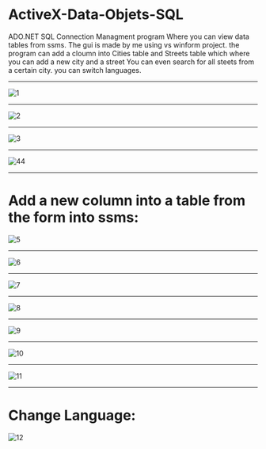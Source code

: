 # ActiveX-Data-Objets-SQL
ADO.NET SQL Connection Managment program
Where you can view data tables from ssms.
The gui is made by me using vs winform project.
the program can add a cloumn into Cities table and Streets table which where you can add a new city and a street
You can even search for all steets from a certain city.
you can switch languages.
___________________________________________________________________________________________
![1](https://user-images.githubusercontent.com/80118008/127730693-18d137b1-930a-441c-a5a3-60e462995c73.PNG)
___________________________________________________________________________________________
![2](https://user-images.githubusercontent.com/80118008/127730700-a944e9b0-8ff6-431e-a72a-58f5a989e0ba.PNG)
___________________________________________________________________________________________
![3](https://user-images.githubusercontent.com/80118008/127730705-ed04f259-fb15-4fd3-81a6-c681529bfdea.PNG)
___________________________________________________________________________________________
![44](https://user-images.githubusercontent.com/80118008/127730770-3aecf983-8a76-4b92-be00-5d00a61f409b.PNG)
___________________________________________________________________________________________
# Add a new column into a table from the form into ssms:
![5](https://user-images.githubusercontent.com/80118008/127730569-39b1852e-ba7a-4000-9f34-084662e3a7eb.PNG)
___________________________________________________________________________________________
![6](https://user-images.githubusercontent.com/80118008/127730571-0016979d-24bb-4c74-9bac-b01daba74e6e.PNG)
___________________________________________________________________________________________
![7](https://user-images.githubusercontent.com/80118008/127730819-6ff7e38c-9c1d-421c-a0bf-cc3dbd920261.PNG)
___________________________________________________________________________________________
![8](https://user-images.githubusercontent.com/80118008/127730578-64a8887a-aafc-4de4-b90a-0616959dc5a0.PNG)
___________________________________________________________________________________________
![9](https://user-images.githubusercontent.com/80118008/127730585-0036ed2b-9562-4308-a765-27886146a9a7.PNG)
___________________________________________________________________________________________
![10](https://user-images.githubusercontent.com/80118008/127730588-92b253cf-63e0-41be-a3b2-39725a8b5522.PNG)
___________________________________________________________________________________________
![11](https://user-images.githubusercontent.com/80118008/127731073-37da6df9-e5a1-41ac-85de-2af3a1e54aa3.PNG)
___________________________________________________________________________________________
# Change Language:
![12](https://user-images.githubusercontent.com/80118008/127730356-78d3a5a0-7a5d-4b43-b40f-d42f61560eff.PNG)

